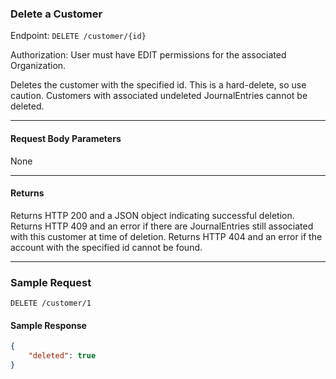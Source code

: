 ### Delete a Customer
Endpoint: `DELETE /customer/{id}`

Authorization: User must have EDIT permissions for the associated Organization.

Deletes the customer with the specified id. This is a hard-delete, so use caution. Customers with associated undeleted JournalEntries cannot be deleted.
___

#### Request Body Parameters
None
___
#### Returns
Returns HTTP 200 and a JSON object indicating successful deletion. Returns HTTP 409 and an error if there are JournalEntries still associated with this customer at time of deletion. Returns HTTP 404 and an error if the account with the specified id cannot be found.
___


### Sample Request
`DELETE /customer/1`


#### Sample Response
```json
{
    "deleted": true
}
```